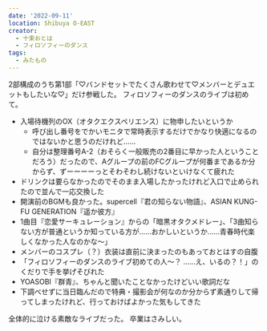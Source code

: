 ```yaml
---
date: '2022-09-11'
location: Shibuya O-EAST
creator:
  - 十束おとは
  - フィロソフィーのダンス
tags:
  - みたもの
---
```


2部構成のうち第1部「♡バンドセットでたくさん歌わせて♡メンバーとデュエットもしたいな♡」だけ参戦した。
フィロソフィーのダンスのライブは初めて。

- 入場待機列のOX（オタクエクスペリエンス）に物申したいというか
  - 呼び出し番号をでかいモニタで常時表示するだけでかなり快適になるのではないかと思うのだけれど……
  - 自分は整理番号A-2（おそらく一般販売の2番目に早かった人ということだろう）だったので、Aグループの前のFCグループが何番まであるか分からず、ずーーーーっとそわそわし続けないといけなくて疲れた
- ドリンクは要らなかったのでそのまま入場したかったけれど入口で止められたので並んで一応交換した
- 開演前のBGMも良かった。supercell『君の知らない物語』、ASIAN KUNG-FU GENERATION『遥か彼方』
- 1曲目『恋愛サーキュレーション』からの「暗黒オタクメドレー」、「3曲知らない方が普通というか知っている方が……おかしいというか……青春時代楽しくなかった人なのかな〜」
- メンバーのコスプレ（？）衣装は直前に決まったのもあっておとはすの自腹
- 「フィロソフィーのダンスのライブ初めての人〜？ ……え、いるの？！」のくだりで手を挙げそびれた
- YOASOBI『群青』、ちゃんと聞いたことなかったけどいい歌詞だな
- 下調べせずに当日臨んだので特典・撮影会が何なのか分からず素通りして帰ってしまったけれど、行っておけばよかった気もしてきた

全体的に泣ける素敵なライブだった。
卒業はさみしい。
